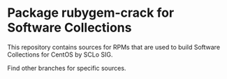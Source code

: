 # Package rubygem-crack for Software Collections

This repository contains sources for RPMs that are used
to build Software Collections for CentOS by SCLo SIG.

Find other branches for specific sources.

